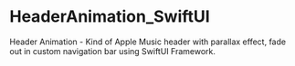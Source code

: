 # HeaderAnimation_SwiftUI
Header Animation - Kind of Apple Music header with parallax effect, fade out in custom navigation bar using SwiftUI Framework.
